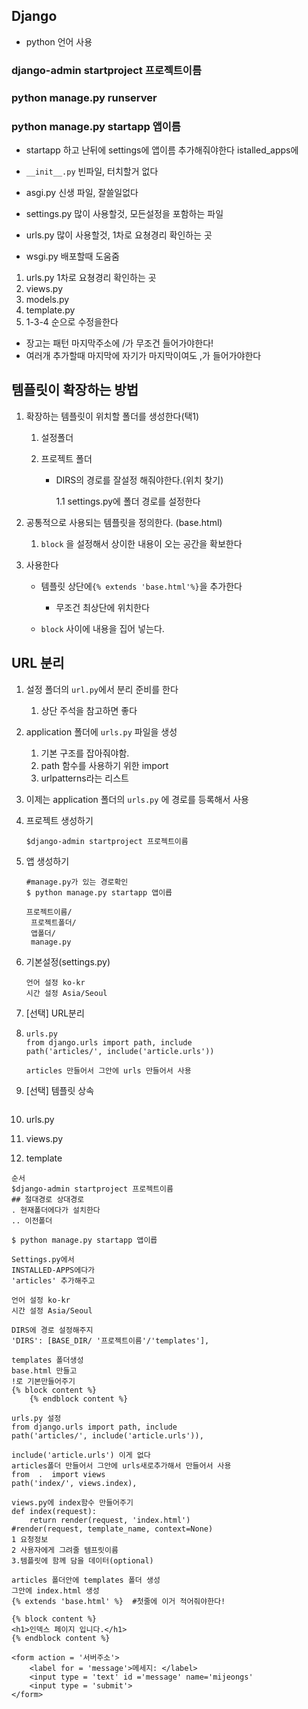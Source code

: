 ## Django



- python 언어 사용



### django-admin startproject 프로젝트이름

### python manage.py runserver

### python manage.py startapp 앱이름

- startapp 하고 난뒤에 settings에 앱이름 추가해줘야한다 istalled_apps에



- `__init__.py` 빈파일, 터치할거 없다
- asgi.py 신생 파일, 잘쓸일없다
- settings.py 많이 사용할것, 모든설정을 포함하는 파일
- urls.py 많이 사용할것, 1차로 요쳥경리 확인하는 곳
- wsgi.py 배포할때 도움줌



1. urls.py 1차로 요쳥경리 확인하는 곳
2. views.py
3. models.py
4. template.py 
5. 1-3-4 순으로 수정을한다

- 장고는 패턴 마지막주소에 /가 무조건 들어가야한다!
- 여러개 추가할때 마지막에 자기가 마지막이여도 ,가 들어가야한다



## 템플릿이 확장하는 방법



1. 확장하는 템플릿이 위치할 폴더를 생성한다(택1)

   1. 설정폴더

   2. 프로젝트 폴더

      - DIRS의 경로를 잘설정 해줘야한다.(위치 찾기)

        1.1 settings.py에 폴더 경로를 설정한다

2. 공통적으로 사용되는 템플릿을 정의한다. (base.html)
   1. `block` 을 설정해서 상이한 내용이 오는 공간을 확보한다

3. 사용한다

   - 템플릿 상단에`{% extends 'base.html'%}`을 추가한다
     - 무조건 최상단에 위치한다

   - `block` 사이에 내용을 집어 넣는다.



## URL 분리

1. 설정 폴더의 `url.py`에서 분리 준비를 한다
   1. 상단 주석을 참고하면 좋다

2. application 폴더에 `urls.py` 파일을 생성
   1. 기본 구조를 잡아줘야함.
   2. path 함수를 사용하기 위한 import
   3. urlpatterns라는 리스트

3. 이제는 application 폴더의 `urls.py` 에 경로를 등록해서 사용



1. 프로젝트 생성하기

   `$django-admin startproject 프로젝트이름`

2. 앱 생성하기

   ```
   #manage.py가 있는 경로확인
   $ python manage.py startapp 앱이릅
   ```

   ```
   프로젝트이름/
   	프로젝트폴더/
   	앱폴더/
   	manage.py
   ```

3. 기본설정(settings.py)

   ```
   언어 설정 ko-kr
   시간 설정 Asia/Seoul
   ```

4. [선택] URL분리

5. ```
   urls.py
   from django.urls import path, include
   path('articles/', include('article.urls'))
   
   articles 만들어서 그안에 urls 만들어서 사용
   ```

6. [선택] 템플릿 상속

   ```
   
   ```

7. urls.py

8. views.py

9. template

```
순서
$django-admin startproject 프로젝트이름   
## 절대경로 상대경로 
. 현재폴더에다가 설치한다
.. 이전폴더

$ python manage.py startapp 앱이릅

Settings.py에서
INSTALLED-APPS에다가
'articles' 추가해주고

언어 설정 ko-kr
시간 설정 Asia/Seoul

DIRS에 경로 설정해주지
'DIRS': [BASE_DIR/ '프로젝트이름'/'templates'],

templates 폴더생성
base.html 만들고
!로 기본만들어주기 
{% block content %}
    {% endblock content %}
    
urls.py 설정
from django.urls import path, include
path('articles/', include('article.urls')),

include('article.urls') 이게 없다
articles폴더 만들어서 그안에 urls새로추가해서 만들어서 사용
from  .  import views
path('index/', views.index),

views.py에 index함수 만들어주기
def index(request):
    return render(request, 'index.html')
#render(request, template_name, context=None)
1 요청정보
2 사용자에게 그려줄 템프릿이름
3.템플릿에 함께 담을 데이터(optional)
 
articles 폴더안에 templates 폴더 생성
그안에 index.html 생성
{% extends 'base.html' %}  #첫줄에 이거 적어줘야한다!

{% block content %}
<h1>인덱스 페이지 입니다.</h1>
{% endblock content %}

<form action = '서버주소'>
	<label for = 'message'>메세지: </label>
	<input type = 'text' id ='message' name='mijeongs'
	<input type = 'submit'>
</form>
```

